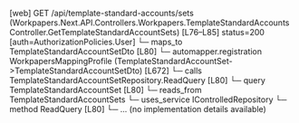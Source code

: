 [web] GET /api/template-standard-accounts/sets  (Workpapers.Next.API.Controllers.Workpapers.TemplateStandardAccountsController.GetTemplateStandardAccountSets)  [L76–L85] status=200 [auth=AuthorizationPolicies.User]
  └─ maps_to TemplateStandardAccountSetDto [L80]
    └─ automapper.registration WorkpapersMappingProfile (TemplateStandardAccountSet->TemplateStandardAccountSetDto) [L672]
  └─ calls TemplateStandardAccountSetRepository.ReadQuery [L80]
  └─ query TemplateStandardAccountSet [L80]
    └─ reads_from TemplateStandardAccountSets
  └─ uses_service IControlledRepository<TemplateStandardAccountSet>
    └─ method ReadQuery [L80]
      └─ ... (no implementation details available)

